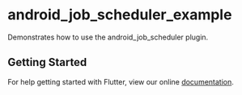 # android_job_scheduler_example

Demonstrates how to use the android_job_scheduler plugin.

## Getting Started

For help getting started with Flutter, view our online
[documentation](https://flutter.io/).
